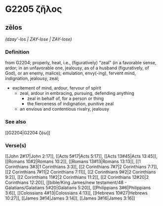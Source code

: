 # G2205 ζῆλος

## zēlos

_(dzay'-los | ZAY-lose | ZAY-lose)_

### Definition

from G2204; properly, heat, i.e., (figuratively) "zeal" (in a favorable sense, ardor; in an unfavorable one, jealousy, as of a husband (figuratively, of God), or an enemy, malice); emulation, envy(-ing), fervent mind, indignation, jealousy, zeal; 

- excitement of mind, ardour, fervour of spirit
  - zeal, ardour in embracing, pursuing, defending anything
    - zeal in behalf of, for a person or thing
    - the fierceness of indignation, punitive zeal
  - an envious and contentious rivalry, jealousy

### See also

[[G2204|G2204 ζέω]]

### Verse(s)

[[John 2#17|John 2:17]], [[Acts 5#17|Acts 5:17]], [[Acts 13#45|Acts 13:45]], [[Romans 10#2|Romans 10:2]], [[Romans 13#13|Romans 13:13]], [[1 Corinthians 3#3|1 Corinthians 3:3]], [[2 Corinthians 7#7|2 Corinthians 7:7]], [[2 Corinthians 7#11|2 Corinthians 7:11]], [[2 Corinthians 9#2|2 Corinthians 9:2]], [[2 Corinthians 11#2|2 Corinthians 11:2]], [[2 Corinthians 12#20|2 Corinthians 12:20]], [[bible/King James/new testament/48 - Galatians/Galatians 5#20|Galatians 5:20]], [[Philippians 3#6|Philippians 3:6]], [[Colossians 4#13|Colossians 4:13]], [[Hebrews 10#27|Hebrews 10:27]], [[James 3#14|James 3:14]], [[James 3#16|James 3:16]]